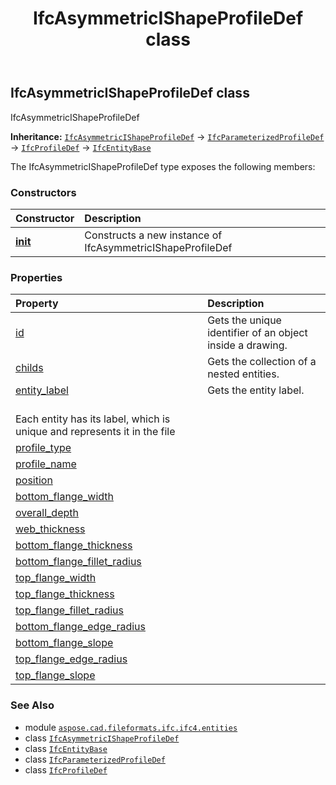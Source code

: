 ﻿---
title: IfcAsymmetricIShapeProfileDef class
second_title: Aspose.CAD for Python via .NET API References
description: 
type: docs
weight: 280
url: /python-net/aspose.cad.fileformats.ifc.ifc4.entities/ifcasymmetricishapeprofiledef/
is_root: false
---

## IfcAsymmetricIShapeProfileDef class

IfcAsymmetricIShapeProfileDef



**Inheritance:** [`IfcAsymmetricIShapeProfileDef`](/cad/python-net/aspose.cad.fileformats.ifc.ifc4.entities/ifcasymmetricishapeprofiledef) → 
[`IfcParameterizedProfileDef`](/cad/python-net/aspose.cad.fileformats.ifc.ifc4.entities/ifcparameterizedprofiledef) → 
[`IfcProfileDef`](/cad/python-net/aspose.cad.fileformats.ifc.ifc4.entities/ifcprofiledef) → 
[`IfcEntityBase`](/cad/python-net/aspose.cad.fileformats.ifc/ifcentitybase)



The IfcAsymmetricIShapeProfileDef type exposes the following members:

### Constructors
| Constructor | Description |
| :- | :- |
| [__init__](/cad/python-net/aspose.cad.fileformats.ifc.ifc4.entities/ifcasymmetricishapeprofiledef/__init__/#) | Constructs a new instance of IfcAsymmetricIShapeProfileDef |


### Properties
| Property | Description |
| :- | :- |
| [id](/cad/python-net/aspose.cad.fileformats.ifc.ifc4.entities/ifcasymmetricishapeprofiledef/id) | Gets the unique identifier of an object inside a drawing. |
| [childs](/cad/python-net/aspose.cad.fileformats.ifc.ifc4.entities/ifcasymmetricishapeprofiledef/childs) | Gets the collection of a nested entities. |
| [entity_label](/cad/python-net/aspose.cad.fileformats.ifc.ifc4.entities/ifcasymmetricishapeprofiledef/entity_label) | Gets the entity label.<br/>Each entity has its label, which is unique and represents it in the file |
| [profile_type](/cad/python-net/aspose.cad.fileformats.ifc.ifc4.entities/ifcasymmetricishapeprofiledef/profile_type) |  |
| [profile_name](/cad/python-net/aspose.cad.fileformats.ifc.ifc4.entities/ifcasymmetricishapeprofiledef/profile_name) |  |
| [position](/cad/python-net/aspose.cad.fileformats.ifc.ifc4.entities/ifcasymmetricishapeprofiledef/position) |  |
| [bottom_flange_width](/cad/python-net/aspose.cad.fileformats.ifc.ifc4.entities/ifcasymmetricishapeprofiledef/bottom_flange_width) |  |
| [overall_depth](/cad/python-net/aspose.cad.fileformats.ifc.ifc4.entities/ifcasymmetricishapeprofiledef/overall_depth) |  |
| [web_thickness](/cad/python-net/aspose.cad.fileformats.ifc.ifc4.entities/ifcasymmetricishapeprofiledef/web_thickness) |  |
| [bottom_flange_thickness](/cad/python-net/aspose.cad.fileformats.ifc.ifc4.entities/ifcasymmetricishapeprofiledef/bottom_flange_thickness) |  |
| [bottom_flange_fillet_radius](/cad/python-net/aspose.cad.fileformats.ifc.ifc4.entities/ifcasymmetricishapeprofiledef/bottom_flange_fillet_radius) |  |
| [top_flange_width](/cad/python-net/aspose.cad.fileformats.ifc.ifc4.entities/ifcasymmetricishapeprofiledef/top_flange_width) |  |
| [top_flange_thickness](/cad/python-net/aspose.cad.fileformats.ifc.ifc4.entities/ifcasymmetricishapeprofiledef/top_flange_thickness) |  |
| [top_flange_fillet_radius](/cad/python-net/aspose.cad.fileformats.ifc.ifc4.entities/ifcasymmetricishapeprofiledef/top_flange_fillet_radius) |  |
| [bottom_flange_edge_radius](/cad/python-net/aspose.cad.fileformats.ifc.ifc4.entities/ifcasymmetricishapeprofiledef/bottom_flange_edge_radius) |  |
| [bottom_flange_slope](/cad/python-net/aspose.cad.fileformats.ifc.ifc4.entities/ifcasymmetricishapeprofiledef/bottom_flange_slope) |  |
| [top_flange_edge_radius](/cad/python-net/aspose.cad.fileformats.ifc.ifc4.entities/ifcasymmetricishapeprofiledef/top_flange_edge_radius) |  |
| [top_flange_slope](/cad/python-net/aspose.cad.fileformats.ifc.ifc4.entities/ifcasymmetricishapeprofiledef/top_flange_slope) |  |



### See Also
* module [`aspose.cad.fileformats.ifc.ifc4.entities`](..)
* class [`IfcAsymmetricIShapeProfileDef`](/cad/python-net/aspose.cad.fileformats.ifc.ifc4.entities/ifcasymmetricishapeprofiledef)
* class [`IfcEntityBase`](/cad/python-net/aspose.cad.fileformats.ifc/ifcentitybase)
* class [`IfcParameterizedProfileDef`](/cad/python-net/aspose.cad.fileformats.ifc.ifc4.entities/ifcparameterizedprofiledef)
* class [`IfcProfileDef`](/cad/python-net/aspose.cad.fileformats.ifc.ifc4.entities/ifcprofiledef)
